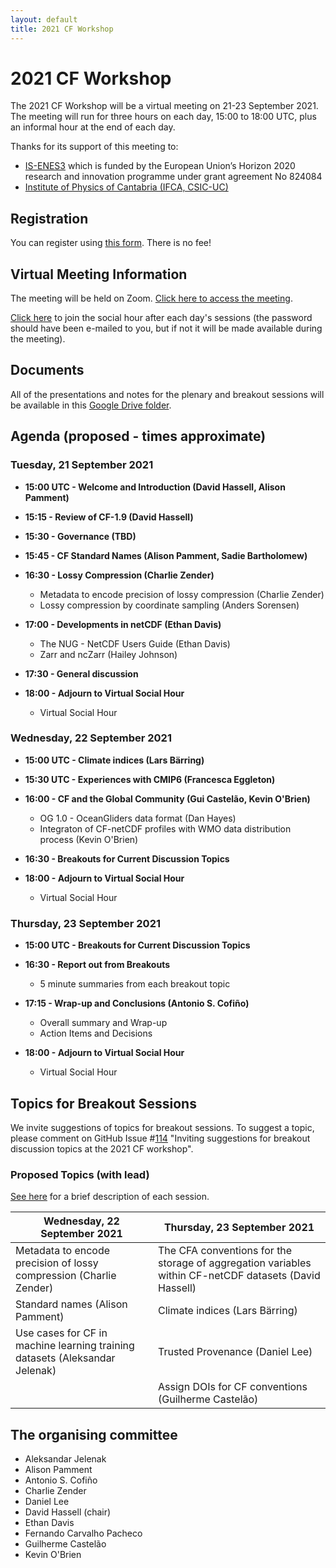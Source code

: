```yaml
---
layout: default
title: 2021 CF Workshop
---
```


# 2021 CF Workshop

The 2021 CF Workshop will be a virtual meeting on 21-23 September 2021.
The meeting will run for three hours on each day, 15:00 to 18:00 UTC,
plus an informal hour at the end of each day.

Thanks for its support of this meeting to:
 - [IS-ENES3](https://is.enes.org/) which is funded by the European Union’s Horizon 2020 research and innovation programme under grant agreement No 824084
 - [Institute of Physics of Cantabria (IFCA, CSIC-UC)](https://ifca.unican.es/en-us)

## Registration

You can register using [this form](https://docs.google.com/forms/d/e/1FAIpQLSfXo0fRC0ciLHKFzyX_pvEhqORPxr5uL1St0xM7NijOqdtn7w/viewform).
There is no fee!

## Virtual Meeting Information

The meeting will be held on Zoom. [Click here to access the meeting](https://zoom.us/j/97191567321?pwd=UWNiRkJsSnZOQVJGYmMrN1FodUNJdz09).

[Click here](https://www.wonder.me/r?id=a61caecf-07d5-4cd6-9b9f-73f0cf3b7296) to join the social hour after each day's sessions (the password should have been e-mailed to you, but if not it will be made available during the meeting).

## Documents

All of the presentations and notes for the plenary and breakout sessions will be available in this [Google Drive folder](https://drive.google.com/drive/folders/1JSHIrPMtlu6MlFEhR8Tcijefs__mX9Wl).

## Agenda (proposed - times approximate)

### Tuesday, 21 September 2021

* **15:00 UTC - Welcome and Introduction (David Hassell, Alison Pamment)**

* **15:15 - Review of CF-1.9 (David Hassell)**

* **15:30 - Governance (TBD)**

* **15:45 - CF Standard Names (Alison Pamment, Sadie Bartholomew)**

* **16:30 - Lossy Compression (Charlie Zender)**
  * Metadata to encode precision of lossy compression (Charlie Zender)
  * Lossy compression by coordinate sampling (Anders Sorensen)

* **17:00 - Developments in netCDF (Ethan Davis)**
  * The NUG - NetCDF Users Guide (Ethan Davis)
  * Zarr and ncZarr (Hailey Johnson)

* **17:30 - General discussion**

* **18:00 - Adjourn to Virtual Social Hour**
  * Virtual Social Hour

### Wednesday, 22 September 2021

* **15:00 UTC - Climate indices (Lars Bärring)**

* **15:30 UTC - Experiences with CMIP6 (Francesca Eggleton)**

* **16:00 - CF and the Global Community (Gui Castelão, Kevin O'Brien)**
  * OG 1.0 - OceanGliders data format (Dan Hayes)
  * Integraton of CF-netCDF profiles with WMO data distribution process (Kevin O'Brien)

* **16:30 - Breakouts for Current Discussion Topics**

* **18:00 - Adjourn to Virtual Social Hour**
  * Virtual Social Hour

### Thursday, 23 September 2021

* **15:00 UTC - Breakouts for Current Discussion Topics**

* **16:30 - Report out from Breakouts**
  * 5 minute summaries from each breakout topic

* **17:15 - Wrap-up and Conclusions (Antonio S. Cofiño)**
  * Overall summary and Wrap-up
  * Action Items and Decisions

* **18:00 - Adjourn to Virtual Social Hour**
  * Virtual Social Hour

## Topics for Breakout Sessions

We invite suggestions of topics for breakout sessions.
To suggest a topic, please comment on GitHub Issue #[114](https://github.com/cf-convention/discuss/issues/114) "Inviting suggestions for breakout discussion topics at the 2021 CF workshop".


### Proposed Topics (with lead)

[See here](https://docs.google.com/document/d/1WtJrysGg8AFU0R0cgzOCesWOKDN3NsaClVd2TiIqzuc) for a brief description of each session.

| Wednesday, 22 September 2021 | Thursday, 23 September 2021 |
|---|---|
| Metadata to encode precision of lossy compression (Charlie Zender) | The CFA conventions for the storage of aggregation variables within CF-netCDF datasets (David Hassell) |
| Standard names (Alison Pamment) | Climate indices (Lars Bärring) |
| Use cases for CF in machine learning training datasets (Aleksandar Jelenak) | Trusted Provenance (Daniel Lee) |
|  | Assign DOIs for CF conventions (Guilherme Castelão) |

## The organising committee

* Aleksandar Jelenak
* Alison Pamment
* Antonio S. Cofiño
* Charlie Zender
* Daniel Lee
* David Hassell (chair)
* Ethan Davis
* Fernando Carvalho Pacheco
* Guilherme Castelão
* Kevin O'Brien

